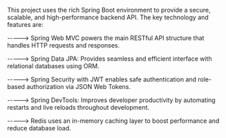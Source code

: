This project uses the rich Spring Boot environment to provide a secure, scalable, and high-performance backend API. The key technology and features are:

-----> Spring Web MVC powers the main RESTful API structure that handles HTTP requests and responses.

-----> Spring Data JPA: Provides seamless and efficient interface with relational databases using ORM.

-----> Spring Security with JWT enables safe authentication and role-based authorization via JSON Web Tokens.

-----> Spring DevTools: Improves developer productivity by automating restarts and live reloads throughout development.

-----> Redis uses an in-memory caching layer to boost performance and reduce database load.

